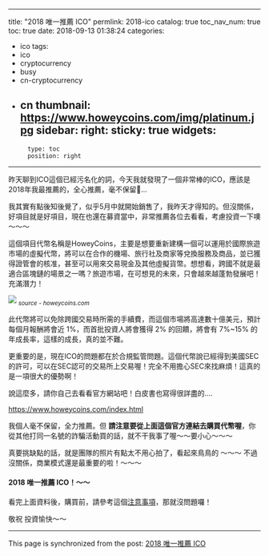 
---
title: "2018 唯一推薦 ICO"
permlink: 2018-ico
catalog: true
toc_nav_num: true
toc: true
date: 2018-09-13 01:38:24
categories:
- ico
tags:
- ico
- cryptocurrency
- busy
- cn-cryptocurrency
- cn
thumbnail: https://www.howeycoins.com/img/platinum.jpg
sidebar:
    right:
        sticky: true
widgets:
    -
        type: toc
        position: right
---


昨天聊到ICO這個已經污名化的詞，今天我就發現了一個非常棒的ICO，應該是2018年我最推薦的，全心推薦，毫不保留... 

我其實有點後知後覺了，似乎5月中就開始銷售了，我昨天才得知的。但沒關係，好項目就是好項目，現在也還在募資當中，非常推薦各位去看看，考慮投資一下噢～～～

這個項目代幣名稱是HoweyCoins，主要是想要重新建構一個可以運用於國際旅遊市場的虛擬代幣，將可以在合作的機場、旅行社及商家等兌換服務及商品，並已獲得證管會的核准，甚至可以用來交易現金及其他虛擬貨幣。想想看，跨國不就是最適合區塊鏈的場景之一嗎？旅遊市場，在可想見的未來，只會越來越蓬勃發展吧！充滿潛力！

![](https://www.howeycoins.com/img/platinum.jpg)
<sub>*source - howeycoins.com*</sub>

此代幣將可以免除跨國交易時所需的手續費，而這個市場將高達數十億美元，預計每個月報酬將會近 1%，而首批投資人將會獲得 2% 的回饋，將會有 7%~15% 的年成長率，這樣的成長，真的並不難。

更重要的是，現在ICO的問題都在於合規監管問題。這個代幣說已經得到美國SEC的許可，可以在SEC認可的交易所上交易喔！完全不用擔心SEC來找麻煩！這真的是一項很大的優勢啊！

說這麼多，請你自己去看看官方網站吧！白皮書也寫得很詳盡的....

https://www.howeycoins.com/index.html

我個人毫不保留，全力推薦。但 **請注意要從上面這個官方連結去購買代幣喔**，你從其他打同一名號的詐騙活動買的話，就不干我事了喔～～要小心～～～

真要挑缺點的話，就是團隊的照片有點太不用心拍了，看起來鳥鳥的 ～～～ 不過沒關係，商業模式還是最重要的啦！～～～

<h4>2018 唯一推薦 ICO！～～</h4>

看完上面資料後，購買前，請參考這個[注意事項](http://technews.tw/2018/05/17/205000-meiguo-zheng-guan-kuai-jiao-ni-ico-zhapian-jiushi-zheme-jiandan-the-us-securities-and-exchange-commission-teaches-you-that-ico-fraud-is-as-simple-as-this/#more-356491)，那就沒問題囉！

敬祝 投資愉快～～

- - -

This page is synchronized from the post: [2018 唯一推薦 ICO](https://steemit.com/@deanliu/2018-ico)
